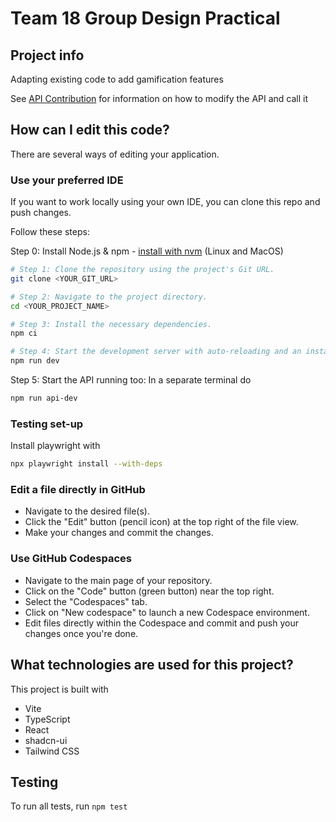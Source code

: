 # Team 18 Group Design Practical

## Project info

Adapting existing code to add gamification features

See [API Contribution](./API-Contribution.md) for information on how to modify the API and call it

## How can I edit this code?

There are several ways of editing your application.

### Use your preferred IDE

If you want to work locally using your own IDE, you can clone this repo and push changes.

Follow these steps:

Step 0: Install Node.js & npm - [install with nvm](https://github.com/nvm-sh/nvm#installing-and-updating) (Linux and MacOS)

```sh
# Step 1: Clone the repository using the project's Git URL.
git clone <YOUR_GIT_URL>

# Step 2: Navigate to the project directory.
cd <YOUR_PROJECT_NAME>

# Step 3: Install the necessary dependencies.
npm ci

# Step 4: Start the development server with auto-reloading and an instant preview.
npm run dev

```

Step 5: Start the API running too: In a separate terminal do

```sh
npm run api-dev
```

### Testing set-up

Install playwright with

```sh
npx playwright install --with-deps
```

### Edit a file directly in GitHub

- Navigate to the desired file(s).
- Click the "Edit" button (pencil icon) at the top right of the file view.
- Make your changes and commit the changes.

### Use GitHub Codespaces

- Navigate to the main page of your repository.
- Click on the "Code" button (green button) near the top right.
- Select the "Codespaces" tab.
- Click on "New codespace" to launch a new Codespace environment.
- Edit files directly within the Codespace and commit and push your changes once you're done.

## What technologies are used for this project?

This project is built with

- Vite
- TypeScript
- React
- shadcn-ui
- Tailwind CSS

## Testing

To run all tests, run `npm test`
